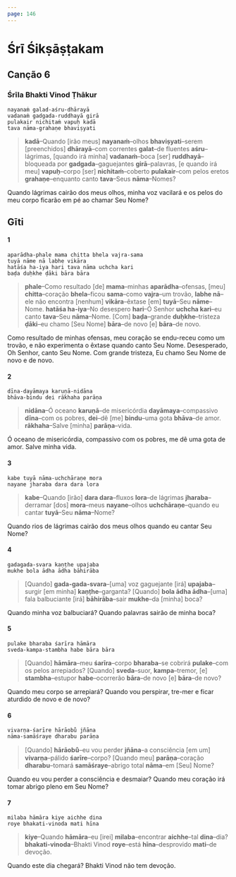 ```yaml
---
page: 146
---
```


# Śrī Śikṣāṣṭakam

## Canção 6

### Śrīla Bhakti Vinod Ṭhākur

    nayanaṁ galad-aśru-dhārayā
    vadanaṁ gadgada-ruddhayā girā
    pulakair nichitaṁ vapuḥ kadā
    tava nāma-grahaṇe bhaviṣyati

> **kadā**–Quando [irão meus] **nayanaṁ**–olhos **bhaviṣyati**–serem [preenchidos] **dhārayā**–com correntes **galat**–de fluentes **aśru**–lágrimas, [quando irá minha] **vadanaṁ**–boca [ser] **ruddhayā**–bloqueada por **gadgada**–gaguejantes **girā**–palavras, [e quando irá meu] **vapuḥ**–corpo [ser] **nichitaṁ**–coberto **pulakair**–com pelos eretos **grahaṇe**–enquanto canto **tava**–Seus **nāma**–Nomes?

Quando lágrimas cairão dos meus olhos, minha voz vacilará e os pelos do meu corpo ficarão em pé ao chamar Seu Nome?

## Gīti

#### 1

    aparādha-phale mama chitta bhela vajra-sama
    tuyā nāme nā labhe vikāra
    hatāśa ha-iya hari tava nāma uchcha kari
    baḍa duḥkhe ḍāki bāra bāra

> **phale**–Como resultado [de] **mama**–minhas **aparādha**–ofensas, [meu] **chitta**–coração **bhela**–ficou **sama**–como **vajra**–um trovão, **labhe nā**–ele não encontra [nenhum] **vikāra**–êxtase [em] **tuyā**–Seu **nāme**–Nome. **hatāśa ha-iya**–No desespero **hari**–Ó Senhor **uchcha kari**–eu canto **tava**–Seu **nāma**–Nome. [Com] **baḍa**–grande **duḥkhe**–tristeza **ḍāki**–eu chamo [Seu Nome] **bāra**–de novo [e] **bāra**–de novo.

Como resultado de minhas ofensas, meu coração se endu-receu como um trovão, e não experimenta o êxtase quando canto Seu Nome. Desesperado, Oh Senhor, canto Seu Nome. Com grande tristeza, Eu chamo Seu Nome de novo e de novo.

#### 2

    dīna-dayāmaya karuṇā-nidāna
    bhāva-bindu dei rākhaha parāṇa

> **nidāna**–Ó oceano **karuṇā**–de misericórdia **dayāmaya**–compassivo **dīna**–com os pobres, **dei**–dê [me] **bindu**–uma gota **bhāva**–de amor. **rākhaha**–Salve [minha] **parāṇa**–vida.

Ó oceano de misericórdia, compassivo com os pobres, me dê uma gota de amor. Salve minha vida.

#### 3

    kabe tuyā nāma-uchchāraṇe mora
    nayane jharaba dara dara lora

> **kabe**–Quando [irão] **dara dara**–fluxos **lora**–de lágrimas **jharaba**–derramar [dos] **mora**–meus **nayane**–olhos **uchchāraṇe**–quando eu cantar **tuyā**–Seu **nāma**–Nome?

Quando rios de lágrimas cairão dos meus olhos quando eu cantar Seu Nome?

#### 4

    gadagada-svara kaṇṭhe upajaba
    mukhe bola ādha ādha bāhirāba

> [Quando] **gada-gada-svara**–[uma] voz gaguejante [irá] **upajaba**–surgir [em minha] **kaṇṭhe**–garganta? [Quando] **bola ādha ādha**–[uma] fala balbuciante [irá] **bāhirāba**–sair **mukhe**–da [minha] boca?

Quando minha voz balbuciará? Quando palavras sairão de minha boca?

#### 5

    pulake bharaba śarīra hāmāra
    sveda-kampa-stambha habe bāra bāra

> [Quando] **hāmāra**–meu **śarīra**–corpo **bharaba**–se cobrirá **pulake**–com os pelos arrepiados? [Quando] **sveda**–suor, **kampa**–tremor, [e] **stambha**–estupor **habe**–ocorrerão **bāra**–de novo [e] **bāra**–de novo?

Quando meu corpo se arrepiará? Quando vou perspirar, tre-mer e ficar aturdido de novo e de novo?

#### 6

    vivarṇa-śarīre hārāobu̐ jñāna
    nāma-samāśraye dharabu parāṇa

> [Quando] **hārāobu̐**–eu vou perder **jñāna**–a consciência [em um] **vivarṇa**–pálido **śarīre**–corpo? [Quando meu] **parāṇa**–coração **dharabu**–tomará **samāśraye**–abrigo total **nāma**–em [Seu] Nome?

Quando eu vou perder a consciência e desmaiar? Quando meu coração irá tomar abrigo pleno em Seu Nome?

#### 7

    milaba hāmāra kiye aichhe dina
    roye bhakati-vinoda mati hīna

> **kiye**–Quando **hāmāra**–eu [irei] **milaba**–encontrar **aichhe**–tal **dina**–dia? **bhakati-vinoda**–Bhakti Vinod **roye**–está **hīna**–desprovido **mati**–de devoção.

Quando este dia chegará? Bhakti Vinod não tem devoção.

